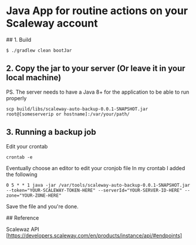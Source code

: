 # Java App for routine actions on your Scaleway account

## 1. Build 

`$ ./gradlew clean bootJar`

## 2. Copy the jar to your server (Or leave it in your local machine)

PS. The server needs to have a Java 8+ for the application to be able to run properly

`scp build/libs/scaleway-auto-backup-0.0.1-SNAPSHOT.jar root@[someserverip or hostname]:/var/your/path/`

## 3. Running a backup job

Edit your crontab

`crontab -e`

Eventually choose an editor to edit your cronjob file
In my crontab I added the following

```
0 5 * * 1 java -jar /var/tools/scaleway-auto-backup-0.0.1-SNAPSHOT.jar --token="YOUR-SCALEWAY-TOKEN-HERE" --serverId="YOUR-SERVER-ID-HERE" --zone="YOUR-ZONE-HERE"
```

Save the file and you're done.

## Reference

Scalewaz API [https://developers.scaleway.com/en/products/instance/api/#endpoints]

